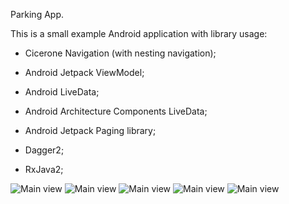 Parking App.

This is a small example Android application with library usage:

* Cicerone Navigation (with nesting navigation);

* Android Jetpack ViewModel;

* Android LiveData;

* Android Architecture Components LiveData;

* Android Jetpack Paging library;

* Dagger2;

* RxJava2;


![Main view](./screenshots/Screenshot_1.png?raw=true)
![Main view](./screenshots/Screenshot_2.png?raw=true)
![Main view](./screenshots/Screenshot_3.png?raw=true)
![Main view](./screenshots/Screenshot_4.png?raw=true)
![Main view](./screenshots/Screenshot_5.png?raw=true)
